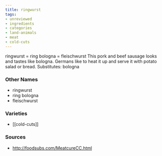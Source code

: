 ```yaml
---
title: ringwurst
tags:
- unreviewed
- ingredients
- categories
- land-animals
- meat
- cold-cuts
---
```

ringwurst = ring bologna = fleischwurst This pork and beef sausage looks and tastes like bologna. Germans like to heat it up and serve it with potato salad or bread. Substitutes: bologna

### Other Names

* ringwurst
* ring bologna
* fleischwurst

### Varieties

* [[cold-cuts]]

### Sources
* http://foodsubs.com/MeatcureCC.html
